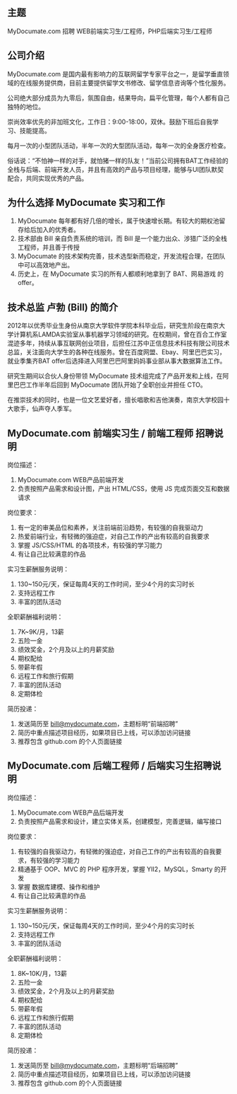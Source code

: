 主题
-----------------
MyDocumate.com 招聘 WEB前端实习生/工程师，PHP后端实习生/工程师


公司介绍
-----------------
MyDocumate.com 是国内最有影响力的互联网留学专家平台之一，是留学垂直领域的在线服务提供商，目前主要提供留学文书修改、留学信息咨询等个性化服务。

公司绝大部分成员为九零后，氛围自由，结果导向，扁平化管理，每个人都有自己独特的地位。

崇尚效率优先的非加班文化，工作日：9:00-18:00，双休。鼓励下班后自我学习、技能提高。

每月一次的小型团队活动，半年一次的大型团队活动，每年一次的全身医疗检查。

俗话说：“不怕神一样的对手，就怕猪一样的队友！”当前公司拥有BAT工作经验的全栈与后端、前端开发人员，并且有高效的产品与项目经理，能够与UI团队默契配合，共同实现优秀的产品。


为什么选择 MyDocumate 实习和工作
-------------------
1. MyDocumate 每年都有好几倍的增长，属于快速增长期。有较大的期权池留存给后加入的优秀者。
2. 技术部由 Bill 亲自负责系统的培训，而 Bill 是一个能力出众、涉猎广泛的全栈工程师，并且善于传授
3. MyDocumate 的技术架构完善，技术选型新而稳定，开发流程合理，在团队中可以高效地产出。
4. 历史上，在 MyDocumate 实习的所有人都顺利地拿到了 BAT、网易游戏 的 offer。


技术总监 卢勃 (Bill) 的简介
------------------
2012年以优秀毕业生身份从南京大学软件学院本科毕业后，研究生阶段在南京大学计算机系LAMDA实验室从事机器学习领域的研究。在校期间，曾在百合工作室混迹多年，持续从事互联网创业项目，后担任江苏中正信息技术科技有限公司技术总监，关注面向大学生的各种在线服务。曾在百度网盟、Ebay、阿里巴巴实习，就业季集齐BAT offer后选择进入阿里巴巴阿里妈妈事业部从事大数据算法工作。

研究生期间以合伙人身份带领 MyDocumate 技术组完成了产品开发和上线，在阿里巴巴工作半年后回到 MyDocumate 团队开始了全职创业并担任 CTO。

在推崇技术的同时，也是一位文艺爱好者，擅长唱歌和吉他演奏，南京大学校园十大歌手，仙声夺人季军。

MyDocumate.com 前端实习生 / 前端工程师 招聘说明
-------------------
岗位描述：

1. MyDocumate.com WEB产品前端开发
2. 负责按照产品需求和设计图，产出 HTML/CSS，使用 JS 完成页面交互和数据请求

岗位要求：

1. 有一定的审美品位和素养，关注前端前沿趋势，有较强的自我驱动力
2. 热爱前端行业，有轻微的强迫症，对自己工作的产出有较高的自我要求
3. 掌握 JS/CSS/HTML 的各项技术，有较强的学习能力
4. 有让自己比较满意的作品

实习生薪酬服务说明：

1. 130~150元/天，保证每周4天的工作时间，至少4个月的实习时长
2. 支持远程工作
3. 丰富的团队活动

全职薪酬福利说明：

1. 7K~9K/月，13薪
2. 五险一金
3. 绩效奖金，2个月及以上的月薪奖励
4. 期权配给
5. 带薪年假
6. 远程工作和旅行假期
7. 丰富的团队活动
8. 定期体检

简历投递：

1. 发送简历至 bill@mydocumate.com，主题标明“前端招聘”
2. 简历中重点描述项目经历，如果项目已上线，可以添加访问链接
3. 推荐包含 github.com 的个人页面链接


MyDocumate.com 后端工程师 / 后端实习生招聘说明
-------------------
岗位描述：

1. MyDocumate.com WEB产品后端开发
2. 负责按照产品需求和设计，建立实体关系，创建模型，完善逻辑，编写接口

岗位要求：

1. 有较强的自我驱动力，有轻微的强迫症，对自己工作的产出有较高的自我要求，有较强的学习能力
2. 精通基于 OOP、MVC 的 PHP 程序开发，掌握 YII2，MySQL，Smarty 的开发
3. 掌握 数据库建模、操作和维护
4. 有让自己比较满意的作品

实习生薪酬服务说明：

1. 130~150元/天，保证每周4天的工作时间，至少4个月的实习时长
2. 支持远程工作
3. 丰富的团队活动

全职薪酬福利说明：

1. 8K~10K/月，13薪
2. 五险一金
3. 绩效奖金，2个月及以上的月薪奖励
4. 期权配给
5. 带薪年假
6. 远程工作和旅行假期
7. 丰富的团队活动
8. 定期体检

简历投递：

1. 发送简历至 bill@mydocumate.com，主题标明“后端招聘”
2. 简历中重点描述项目经历，如果项目已上线，可以添加访问链接
3. 推荐包含 github.com 的个人页面链接
